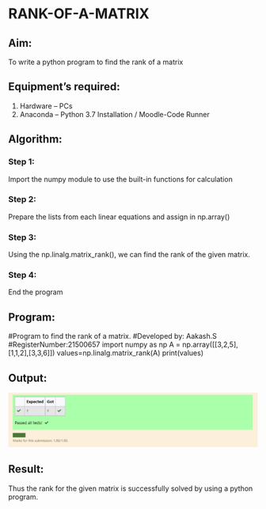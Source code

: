 # RANK-OF-A-MATRIX
## Aim:
To write a python program to find the rank of a matrix
## Equipment’s required:
1. 	Hardware – PCs
2. 	Anaconda – Python 3.7 Installation / Moodle-Code Runner
## Algorithm:
### Step 1: 
Import the numpy module to use the built-in functions for calculation
### Step 2: 
Prepare the lists from each linear equations and assign in np.array()
### Step 3: 
Using the np.linalg.matrix_rank(), we can find the rank of the given matrix.
### Step 4: 
End the program
## Program:
#Program to find the rank of a matrix.
#Developed by: Aakash.S
#RegisterNumber:21500657
import numpy as np
A = np.array([[3,2,5],[1,1,2],[3,3,6]])
values=np.linalg.matrix_rank(A)
print(values)
## Output:
![Output 1](PPP1.png)
## Result:
Thus the rank for the given matrix is successfully solved by  using a python program.

